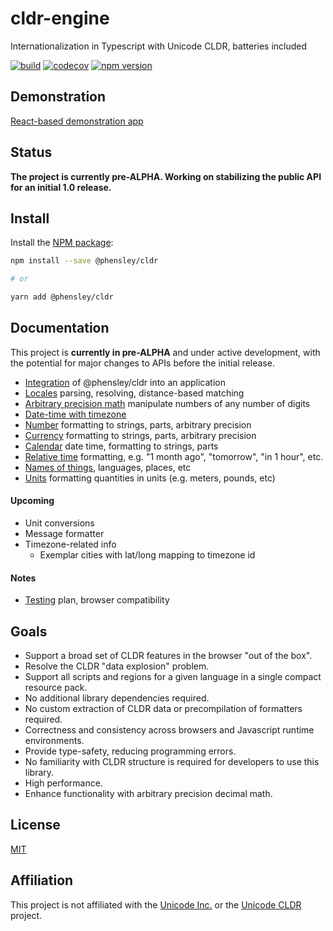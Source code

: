 # cldr-engine

Internationalization in Typescript with Unicode CLDR, batteries included

[![build](https://api.travis-ci.org/phensley/cldr-engine.svg?branch=master)](https://travis-ci.org/phensley/cldr-engine) [![codecov](https://codecov.io/gh/phensley/cldr-engine/branch/master/graph/badge.svg)](https://codecov.io/gh/phensley/cldr-engine) [![npm version](https://badge.fury.io/js/%40phensley%2Fcldr.svg)](https://www.npmjs.com/package/@phensley/cldr)

## Demonstration

[React-based demonstration app](https://phensley.github.io/cldr-engine-react-demo/)

## Status

**The project is currently pre-ALPHA. Working on stabilizing the public API for an initial 1.0 release.**

## Install

Install the [NPM package](https://www.npmjs.com/package/@phensley/cldr):

```bash
npm install --save @phensley/cldr

# or

yarn add @phensley/cldr
```

## Documentation

This project is **currently in pre-ALPHA** and under active development, with the potential for major changes to APIs before the initial release.

* [Integration](docs/integration.md) of @phensley/cldr into an application
* [Locales](docs/locale.md) parsing, resolving, distance-based matching
* [Arbitrary precision math](docs/math.md) manipulate numbers of any number of digits
* [Date-time with timezone](docs/datetime.md)
* [Number](docs/numbers.md) formatting to strings, parts, arbitrary precision
* [Currency](docs/currencies.md) formatting to strings, parts, arbitrary precision
* [Calendar](docs/calendars.md) date time, formatting to strings, parts
* [Relative time](docs/relative-times.md) formatting, e.g. "1 month ago", "tomorrow", "in 1 hour", etc.
* [Names of things](docs/names.md), languages, places, etc
* [Units](docs/units.md) formatting quantities in units (e.g. meters, pounds, etc)

#### Upcoming

* Unit conversions
* Message formatter
* Timezone-related info
  * Exemplar cities with lat/long mapping to timezone id

#### Notes

* [Testing](docs/testing.md) plan, browser compatibility


## Goals

* Support a broad set of CLDR features in the browser "out of the box".
* Resolve the CLDR "data explosion" problem.
* Support all scripts and regions for a given language in a single compact resource pack.
* No additional library dependencies required.
* No custom extraction of CLDR data or precompilation of formatters required.
* Correctness and consistency across browsers and Javascript runtime environments.
* Provide type-safety, reducing programming errors.
* No familiarity with CLDR structure is required for developers to use this library.
* High performance.
* Enhance functionality with arbitrary precision decimal math.

## License

[MIT](LICENSE)

## Affiliation

This project is not affiliated with the [Unicode Inc.](https://unicode.org) or the [Unicode CLDR](http://cldr.unicode.org/) project.
